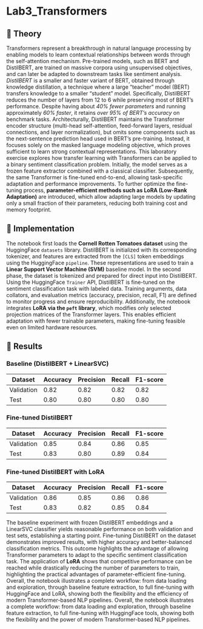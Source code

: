 # Lab3_Transformers

## 🔹 Theory
Transformers represent a breakthrough in natural language processing by enabling models to learn contextual relationships between words through the self-attention mechanism. Pre-trained models, such as BERT and DistilBERT, are trained on massive corpora using unsupervised objectives, and can later be adapted to downstream tasks like sentiment analysis.
*DistilBERT* is a smaller and faster variant of BERT, obtained through knowledge distillation, a technique where a large “teacher” model (BERT) transfers knowledge to a smaller “student” model. Specifically, DistilBERT reduces the number of layers from 12 to 6 while preserving most of BERT’s performance. Despite having about *40% fewer parameters* and running approximately *60% faster*, it retains *over 95% of BERT’s accuracy* on benchmark tasks. Architecturally, DistilBERT maintains the Transformer encoder structure (multi-head self-attention, feed-forward layers, residual connections, and layer normalization), but omits some components such as the next-sentence prediction head used in BERT’s pre-training. Instead, it focuses solely on the masked language modeling objective, which proves sufficient to learn strong contextual representations.
This laboratory exercise explores how transfer learning with Transformers can be applied to a binary sentiment classification problem. Initially, the model serves as a frozen feature extractor combined with a classical classifier. Subsequently, the same Transformer is fine-tuned end-to-end, allowing task-specific adaptation and performance improvements. To further optimize the fine-tuning process, **parameter-efficient methods such as LoRA (Low-Rank Adaptation)** are introduced, which allow adapting large models by updating only a small fraction of their parameters, reducing both training cost and memory footprint.   

## 🔹 Implementation
The notebook first loads the **Cornell Rotten Tomatoes dataset** using the HuggingFace `datasets` library. DistilBERT is initialized with its corresponding tokenizer, and features are extracted from the `[CLS]` token embeddings using the HuggingFace `pipeline`. These representations are used to train a **Linear Support Vector Machine (SVM)** baseline model. In the second phase, the dataset is tokenized and prepared for direct input into DistilBERT. Using the HuggingFace `Trainer` API, DistilBERT is fine-tuned on the sentiment classification task with labeled data. Training arguments, data collators, and evaluation metrics (accuracy, precision, recall, F1) are defined to monitor progress and ensure reproducibility. Additionally, the notebook integrates **LoRA via the `peft` library**, which modifies only selected projection matrices of the Transformer layers. This enables efficient adaptation with fewer trainable parameters, making fine-tuning feasible even on limited hardware resources.

## 🔹 Results

### Baseline (DistilBERT + LinearSVC) 
| Dataset      | Accuracy | Precision | Recall | F1-score |
|--------------|----------|-----------|--------|----------|
| Validation   | 0.82     | 0.82      | 0.82   | 0.82     |
| Test         | 0.80     | 0.80      | 0.80   | 0.80     |

### Fine-tuned DistilBERT
| Dataset      | Accuracy | Precision | Recall | F1-score |
|--------------|----------|-----------|--------|----------|
| Validation   | 0.85     | 0.84      | 0.86   | 0.85     |
| Test         | 0.83     | 0.80      | 0.89   | 0.84     |

### Fine-tuned DistilBERT with LoRA
| Dataset      | Accuracy | Precision | Recall | F1-score |
|--------------|----------|-----------|--------|----------|
| Validation   | 0.86     | 0.85      | 0.86   | 0.86     |
| Test         | 0.83     | 0.82      | 0.85   | 0.84     |

The baseline experiment with frozen DistilBERT embeddings and a LinearSVC classifier yields reasonable performance on both validation and test sets, establishing a starting point. Fine-tuning DistilBERT on the dataset demonstrates improved results, with higher accuracy and better-balanced classification metrics. This outcome highlights the advantage of allowing Transformer parameters to adapt to the specific sentiment classification task.
The application of **LoRA** shows that competitive performance can be reached while drastically reducing the number of parameters to train, highlighting the practical advantages of parameter-efficient fine-tuning. Overall, the notebook illustrates a complete workflow: from data loading and exploration, through baseline feature extraction, to full fine-tuning with HuggingFace and LoRA, showing both the flexibility and the efficiency of modern Transformer-based NLP pipelines.
Overall, the notebook illustrates a complete workflow: from data loading and exploration, through baseline feature extraction, to full fine-tuning with HuggingFace tools, showing both the flexibility and the power of modern Transformer-based NLP pipelines.
